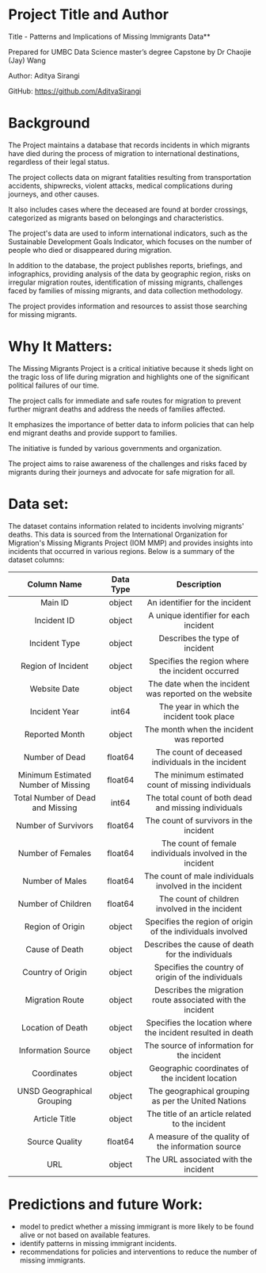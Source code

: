 ﻿# Project Title and Author
 
 Title - Patterns and Implications of Missing Immigrants Data**

Prepared for UMBC Data Science master’s degree Capstone by Dr Chaojie (Jay) Wang

Author: Aditya Sirangi

GitHub: <https://github.com/AdityaSirangi>

# Background

The Project maintains a database that records incidents in which migrants have died during the process of migration to international destinations, regardless of their legal status.

The project collects data on migrant fatalities resulting from transportation accidents, shipwrecks, violent attacks, medical complications during journeys, and other causes.

It also includes cases where the deceased are found at border crossings, categorized as migrants based on belongings and characteristics.

The project's data are used to inform international indicators, such as the Sustainable Development Goals Indicator, which focuses on the number of people who died or disappeared during migration.

In addition to the database, the project publishes reports, briefings, and infographics, providing analysis of the data by geographic region, risks on irregular migration routes, identification of missing migrants, challenges faced by families of missing migrants, and data collection methodology.

The project provides information and resources to assist those searching for missing migrants.

# Why It Matters:

The Missing Migrants Project is a critical initiative because it sheds light on the tragic loss of life during migration and highlights one of the significant political failures of our time.

The project calls for immediate and safe routes for migration to prevent further migrant deaths and address the needs of families affected.

It emphasizes the importance of better data to inform policies that can help end migrant deaths and provide support to families.

The initiative is funded by various governments and organization.

The project aims to raise awareness of the challenges and risks faced by migrants during their journeys and advocate for safe migration for all.

# Data set:

The dataset contains information related to incidents involving migrants' deaths. This data is sourced from the International Organization for Migration's Missing Migrants Project (IOM MMP) and provides insights into incidents that occurred in various regions. Below is a summary of the dataset columns:

|**Column Name**|**Data Type**|**Description**|
| :-: | :-: | :-: |
|Main ID|object|An identifier for the incident|
|Incident ID|object|A unique identifier for each incident|
|Incident Type|object|Describes the type of incident|
|Region of Incident|object|Specifies the region where the incident occurred|
|Website Date|object|The date when the incident was reported on the website|
|Incident Year|int64|The year in which the incident took place|
|Reported Month|object|The month when the incident was reported|
|Number of Dead|float64|The count of deceased individuals in the incident|
|Minimum Estimated Number of Missing|float64|The minimum estimated count of missing individuals|
|Total Number of Dead and Missing|int64|The total count of both dead and missing individuals|
|Number of Survivors|float64|The count of survivors in the incident|
|Number of Females|float64|The count of female individuals involved in the incident|
|Number of Males|float64|The count of male individuals involved in the incident|
|Number of Children|float64|The count of children involved in the incident|
|Region of Origin|object|Specifies the region of origin of the individuals involved|
|Cause of Death|object|Describes the cause of death for the individuals|
|Country of Origin|object|Specifies the country of origin of the individuals|
|Migration Route|object|Describes the migration route associated with the incident|
|Location of Death|object|Specifies the location where the incident resulted in death|
|Information Source|object|The source of information for the incident|
|Coordinates|object|Geographic coordinates of the incident location|
|UNSD Geographical Grouping|object|The geographical grouping as per the United Nations|
|Article Title|object|The title of an article related to the incident|
|Source Quality|float64|A measure of the quality of the information source|
|URL|object|The URL associated with the incident|




# Predictions and future Work:
- model to predict whether a missing immigrant is more likely to be found alive or not based on available features.
- identify patterns in missing immigrant incidents.
- recommendations for policies and interventions to reduce the number of missing immigrants.
